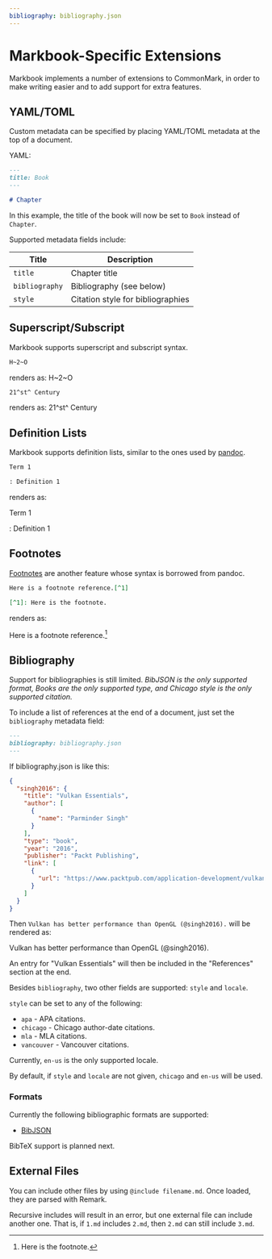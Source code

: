 ```yaml
---
bibliography: bibliography.json
---
```


# Markbook-Specific Extensions

Markbook implements a number of extensions to CommonMark, in order to make writing easier and to add support for extra features.

## YAML/TOML

Custom metadata can be specified by placing YAML/TOML metadata at the top of a document.

YAML:
```markdown
---
title: Book
---

# Chapter
```

In this example, the title of the book will now be set to `Book` instead of `Chapter`.

Supported metadata fields include:

| Title | Description |
| ----- | ----------- |
| `title` | Chapter title |
| `bibliography` | Bibliography (see below) |
| `style` | Citation style for bibliographies |

## Superscript/Subscript

Markbook supports superscript and subscript syntax.

```markdown
H~2~O
```

renders as: H~2~O

```markdown
21^st^ Century
```

renders as: 21^st^ Century

## Definition Lists

Markbook supports definition lists, similar to the ones used by [pandoc](https://pandoc.org/MANUAL.html#definition-lists).

```markdown
Term 1

: Definition 1
```

renders as:

Term 1

: Definition 1

## Footnotes

[Footnotes](https://pandoc.org/MANUAL.html#footnotes) are another feature whose syntax is borrowed from pandoc.

```markdown
Here is a footnote reference.[^1]

[^1]: Here is the footnote.
```

renders as:

Here is a footnote reference.[^1]

[^1]: Here is the footnote.

## Bibliography

Support for bibliographies is still limited. *BibJSON is the only supported format, Books are the only supported type, and Chicago style is the only supported citation.*

To include a list of references at the end of a document, just set the `bibliography` metadata field:

```markdown
---
bibliography: bibliography.json
---
```

If bibliography.json is like this:
```json
{
  "singh2016": {
    "title": "Vulkan Essentials",
    "author": [
      {
        "name": "Parminder Singh"
      }
    ],
    "type": "book",
    "year": "2016",
    "publisher": "Packt Publishing",
    "link": [
      {
        "url": "https://www.packtpub.com/application-development/vulkan-essentials"
      }
    ]
  }
}
```

Then `Vulkan has better performance than OpenGL (@singh2016).` will be rendered as:

Vulkan has better performance than OpenGL (@singh2016).

An entry for "Vulkan Essentials" will then be included in the "References" section at the end.

Besides `bibliography`, two other fields are supported: `style` and `locale`.

`style` can be set to any of the following:
* `apa` - APA citations.
* `chicago` - Chicago author-date citations.
* `mla` - MLA citations.
* `vancouver` - Vancouver citations.

Currently, `en-us` is the only supported locale.

By default, if `style` and `locale` are not given, `chicago` and `en-us` will be used.

### Formats

Currently the following bibliographic formats are supported:
* [BibJSON](http://okfnlabs.org/bibjson/)

BibTeX support is planned next.

## External Files

You can include other files by using `@include filename.md`. Once loaded, they are parsed with Remark.

Recursive includes will result in an error, but one external file can include another one. That is, if `1.md` includes `2.md`, then `2.md` can still include `3.md`.

